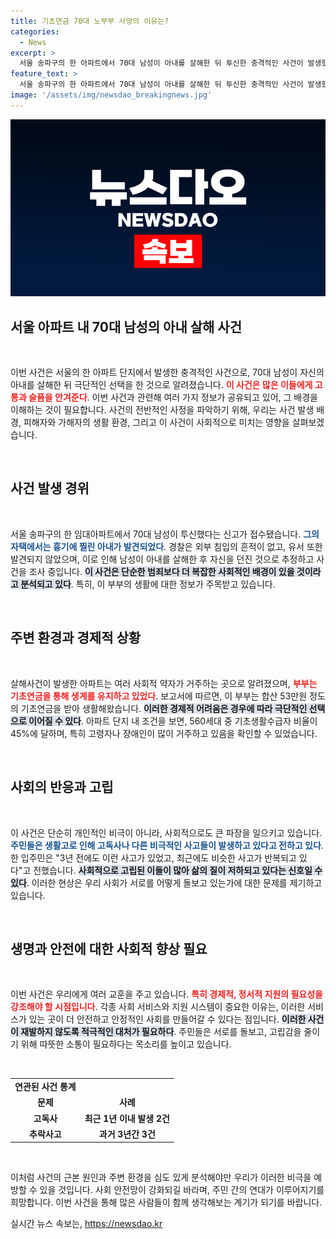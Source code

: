 ```yaml
---
title: 기초연금 70대 노부부 사망의 이유는?
categories:
  - News
excerpt: >
  서울 송파구의 한 아파트에서 70대 남성이 아내를 살해한 뒤 투신한 충격적인 사건이 발생했습니다. 이 부부는 기초연금으로 어려운 생활을 이어온 것으로 알려져, 경제적 고통이 원인으로 지목되고 있습니다.
feature_text: >
  서울 송파구의 한 아파트에서 70대 남성이 아내를 살해한 뒤 투신한 충격적인 사건이 발생했습니다. 이 부부는 기초연금으로 어려운 생활을 이어온 것으로 알려져, 경제적 고통이 원인으로 지목되고 있습니다.
image: '/assets/img/newsdao_breakingnews.jpg'
---
```


<p><img src="/assets/img/newsdao_breakingnews.jpg" alt="bookingtag 속보" /></p>

<h2 data-ke-size="size26">서울 아파트 내 70대 남성의 아내 살해 사건</h2>

<p data-ke-size="size16">&nbsp;</p>

<p>이번 사건은 서울의 한 아파트 단지에서 발생한 충격적인 사건으로, 70대 남성이 자신의 아내를 살해한 뒤 극단적인 선택을 한 것으로 알려졌습니다. <b><span style="color: #ee2323;">이 사건은 많은 이들에게 고통과 슬픔을 안겨준다</span></b>. 이번 사건과 관련해 여러 가지 정보가 공유되고 있어, 그 배경을 이해하는 것이 필요합니다. 사건의 전반적인 사정을 파악하기 위해, 우리는 사건 발생 배경, 피해자와 가해자의 생활 환경, 그리고 이 사건이 사회적으로 미치는 영향을 살펴보겠습니다.</p>

<p data-ke-size="size16">&nbsp;</p>

<h2 data-ke-size="size26">사건 발생 경위</h2>

<p data-ke-size="size16">&nbsp;</p>

<p>서울 송파구의 한 임대아파트에서 70대 남성이 투신했다는 신고가 접수됐습니다. <b><span style="color: #1a5490;">그의 자택에서는 흉기에 찔린 아내가 발견되었다</span></b>. 경찰은 외부 침입의 흔적이 없고, 유서 또한 발견되지 않았으며, 이로 인해 남성이 아내를 살해한 후 자신을 던진 것으로 추정하고 사건을 조사 중입니다. <b><span style="background-color: #21538527;">이 사건은 단순한 범죄보다 더 복잡한 사회적인 배경이 있을 것이라고 분석되고 있다</span></b>. 특히, 이 부부의 생활에 대한 정보가 주목받고 있습니다.</p>

<p data-ke-size="size16">&nbsp;</p>

<h2 data-ke-size="size26">주변 환경과 경제적 상황</h2>

<p data-ke-size="size16">&nbsp;</p>

<p>살해사건이 발생한 아파트는 여러 사회적 약자가 거주하는 곳으로 알려졌으며, <b><span style="color: #ee2323;">부부는 기초연금을 통해 생계를 유지하고 있었다</span></b>. 보고서에 따르면, 이 부부는 합산 53만원 정도의 기초연금을 받아 생활해왔습니다. <b><span style="background-color: #21538527;">이러한 경제적 어려움은 경우에 따라 극단적인 선택으로 이어질 수 있다</span></b>. 아파트 단지 내 조건을 보면, 560세대 중 기초생활수급자 비율이 45%에 달하며, 특히 고령자나 장애인이 많이 거주하고 있음을 확인할 수 있었습니다. </p>

<p data-ke-size="size16">&nbsp;</p>

<h2 data-ke-size="size26">사회의 반응과 고립</h2>

<p data-ke-size="size16">&nbsp;</p>

<p>이 사건은 단순히 개인적인 비극이 아니라, 사회적으로도 큰 파장을 일으키고 있습니다. <b><span style="color: #1a5490;">주민들은 생활고로 인해 고독사나 다른 비극적인 사고들이 발생하고 있다고 전하고 있다</span></b>. 한 입주민은 "3년 전에도 이런 사고가 있었고, 최근에도 비슷한 사고가 반복되고 있다"고 전했습니다. <b><span style="background-color: #21538527;">사회적으로 고립된 이들이 많아 삶의 질이 저하되고 있다는 신호일 수 있다</span></b>. 이러한 현상은 우리 사회가 서로를 어떻게 돌보고 있는가에 대한 문제를 제기하고 있습니다.</p>

<p data-ke-size="size16">&nbsp;</p>

<h2 data-ke-size="size26">생명과 안전에 대한 사회적 향상 필요</h2>

<p data-ke-size="size16">&nbsp;</p>

<p>이번 사건은 우리에게 여러 교훈을 주고 있습니다. <b><span style="color: #ee2323;">특히 경제적, 정서적 지원의 필요성을 강조해야 할 시점입니다</span></b>. 각종 사회 서비스와 지원 시스템이 중요한 이유는, 이러한 서비스가 있는 곳이 더 안전하고 안정적인 사회를 만들어갈 수 있다는 점입니다. <b><span style="background-color: #21538527;">이러한 사건이 재발하지 않도록 적극적인 대처가 필요하다</span></b>. 주민들은 서로를 돌보고, 고립감을 줄이기 위해 따뜻한 소통이 필요하다는 목소리를 높이고 있습니다.</p>

<p data-ke-size="size16">&nbsp;</p>

<table>
    <tr>
        <td style="text-align: center; height: 17px;"><b>연관된 사건 통계</b></td>
    </tr>
    <tr>
        <td style="text-align: center; height: 17px;"><b>문제</b></td>
        <td style="text-align: center; height: 17px;"><b>사례</b></td>
    </tr>
    <tr>
        <td style="text-align: center; height: 17px;"><b>고독사</b></td>
        <td style="text-align: center; height: 17px;"><b>최근 1년 이내 발생 2건</b></td>
    </tr>
    <tr>
        <td style="text-align: center; height: 17px;"><b>추락사고</b></td>
        <td style="text-align: center; height: 17px;"><b>과거 3년간 3건</b></td>
    </tr>
</table>

<p data-ke-size="size16">&nbsp;</p> 

<p>이처럼 사건의 근본 원인과 주변 환경을 심도 있게 분석해야만 우리가 이러한 비극을 예방할 수 있을 것입니다. 사회 안전망이 강화되길 바라며, 주민 간의 연대가 이루어지기를 희망합니다. 이번 사건을 통해 많은 사람들이 함께 생각해보는 계기가 되기를 바랍니다.</p>
실시간 뉴스 속보는, <a href="https://newsdao.kr" rel="dofollow">https://newsdao.kr</a>


